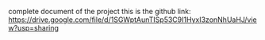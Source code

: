 complete document of the project
this is the github link: https://drive.google.com/file/d/1SGWptAunTISp53C9I1HyxI3zonNhUaHJ/view?usp=sharing

